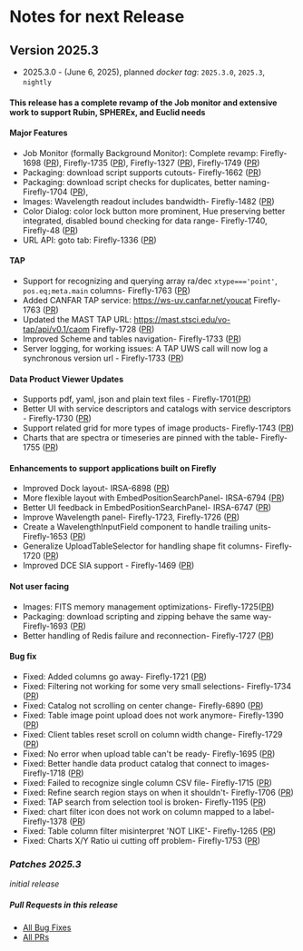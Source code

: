 # Notes for next Release

## Version 2025.3
- 2025.3.0 - (June 6, 2025), planned _docker tag_: `2025.3.0`, `2025.3`, `nightly`

#### This release has a complete revamp of the Job monitor and extensive work to support Rubin, SPHEREx, and Euclid needs

#### Major Features
- Job Monitor (formally Background Monitor): Complete revamp: Firefly-1698 ([PR](https://github.com/Caltech-IPAC/firefly/pull/1742)), Firefly-1735 ([PR](https://github.com/Caltech-IPAC/firefly/pull/1760)), Firefly-1327 ([PR](https://github.com/Caltech-IPAC/firefly/pull/1765)), Firefly-1749 ([PR](https://github.com/Caltech-IPAC/firefly/pull/1770))
- Packaging: download script supports cutouts- Firefly-1662 ([PR](https://github.com/Caltech-IPAC/firefly/pull/1715))
- Packaging: download script checks for duplicates, better naming- Firefly-1704 ([PR](https://github.com/Caltech-IPAC/firefly/pull/1745)),  
- Images: Wavelength readout includes bandwidth- Firefly-1482 ([PR](https://github.com/Caltech-IPAC/firefly/pull/1733))
- Color Dialog: color lock button more prominent, Hue preserving better integrated, disabled bound checking for data range- Firefly-1740, Firefly-48 ([PR](https://github.com/Caltech-IPAC/firefly/pull/1766))
- URL API: goto tab: Firefly-1336 ([PR](https://github.com/Caltech-IPAC/firefly/pull/1763))

#### TAP
- Support for recognizing and querying array ra/dec `xtype==='point'`, `pos.eq;meta.main` columns- Firefly-1763 ([PR](https://github.com/Caltech-IPAC/firefly/pull/1760))
- Added CANFAR TAP service: https://ws-uv.canfar.net/youcat Firefly-1763 ([PR](https://github.com/Caltech-IPAC/firefly/pull/1760))
- Updated the MAST TAP URL: https://mast.stsci.edu/vo-tap/api/v0.1/caom  Firefly-1728 ([PR](https://github.com/Caltech-IPAC/firefly/pull/1759))
- Improved Scheme and tables navigation-  Firefly-1733 ([PR](https://github.com/Caltech-IPAC/firefly/pull/1759))
- Server logging, for working issues: A TAP UWS call will now log a synchronous version url - Firefly-1733 ([PR](https://github.com/Caltech-IPAC/firefly/pull/1759))

#### Data Product Viewer Updates 
- Supports pdf, yaml, json and plain text files - Firefly-1701([PR](https://github.com/Caltech-IPAC/firefly/pull/1741))
- Better UI with service descriptors and catalogs with service descriptors - Firefly-1730 ([PR](https://github.com/Caltech-IPAC/firefly/pull/1741))
- Support related grid for more types of image products- Firefly-1743 ([PR](https://github.com/Caltech-IPAC/firefly/pull/1767)) 
- Charts that are spectra or timeseries are pinned with the table- Firefly-1755 ([PR](https://github.com/Caltech-IPAC/firefly/pull/1777)) 

#### Enhancements to support applications built on Firefly  
- Improved Dock layout-  IRSA-6898 ([PR](https://github.com/Caltech-IPAC/firefly/pull/1769)) 
- More flexible layout with EmbedPositionSearchPanel-  IRSA-6794 ([PR](https://github.com/Caltech-IPAC/firefly/pull/1771)) 
- Better UI feedback in EmbedPositionSearchPanel-  IRSA-6747 ([PR](https://github.com/Caltech-IPAC/firefly/pull/1739)) 
- Improve Wavelength panel- Firefly-1723, Firefly-1726 ([PR](https://github.com/Caltech-IPAC/firefly/pull/1758))  
- Create a WavelengthInputField component to handle trailing units- Firefly-1653 ([PR](https://github.com/Caltech-IPAC/firefly/pull/1734))  
- Generalize UploadTableSelector for handling shape fit columns- Firefly-1720 ([PR](https://github.com/Caltech-IPAC/firefly/pull/1751))  
- Improved DCE SIA support - Firefly-1469 ([PR](https://github.com/Caltech-IPAC/firefly/pull/1742))  

#### Not user facing
- Images: FITS memory management optimizations- Firefly-1725([PR](https://github.com/Caltech-IPAC/firefly/pull/1680))
- Packaging: download scripting and zipping behave the same way- Firefly-1693 ([PR](https://github.com/Caltech-IPAC/firefly/pull/1738))
- Better handling of Redis failure and reconnection- Firefly-1727 ([PR](https://github.com/Caltech-IPAC/firefly/pull/1754))

#### Bug fix
- Fixed: Added columns go away- Firefly-1721 ([PR](https://github.com/Caltech-IPAC/firefly/pull/1764))
- Fixed: Filtering not working for some very small selections- Firefly-1734 ([PR](https://github.com/Caltech-IPAC/firefly/pull/1762))
- Fixed: Catalog not scrolling on center change- Firefly-6890 ([PR](https://github.com/Caltech-IPAC/firefly/pull/1762))
- Fixed: Table image point upload does not work anymore- Firefly-1390 ([PR](https://github.com/Caltech-IPAC/firefly/pull/1761))
- Fixed: Client tables reset scroll on column width change- Firefly-1729 ([PR](https://github.com/Caltech-IPAC/firefly/pull/1757))
- Fixed: No error when upload table can't be ready- Firefly-1695 ([PR](https://github.com/Caltech-IPAC/firefly/pull/1756))
- Fixed: Better handle data product catalog that connect to images- Firefly-1718 ([PR](https://github.com/Caltech-IPAC/firefly/pull/1747)) 
- Fixed: Failed to recognize single column CSV file- Firefly-1715 ([PR](https://github.com/Caltech-IPAC/firefly/pull/1746)) 
- Fixed: Refine search region stays on when it shouldn't- Firefly-1706 ([PR](https://github.com/Caltech-IPAC/firefly/pull/1744)) 
- Fixed: TAP search from selection tool is broken- Firefly-1195 ([PR](https://github.com/Caltech-IPAC/firefly/pull/1744)) 
- Fixed: chart filter icon does not work on column mapped to a label- Firefly-1378 ([PR](https://github.com/Caltech-IPAC/firefly/pull/1726)) 
- Fixed: Table column filter misinterpret 'NOT LIKE'- Firefly-1265 ([PR](https://github.com/Caltech-IPAC/firefly/pull/1773)) 
- Fixed: Charts X/Y Ratio ui cutting off problem- Firefly-1753 ([PR](https://github.com/Caltech-IPAC/firefly/pull/1775)) 


### _Patches 2025.3_
_initial release_
                                        
##### _Pull Requests in this release_
- [All Bug Fixes](https://github.com/caltech-ipac/firefly/pulls?q=is%3apr+milestone%3a2025.3+label%3abug)
- [All PRs](https://github.com/caltech-ipac/firefly/pulls?q=is%3apr++milestone%3a2025.3+)
